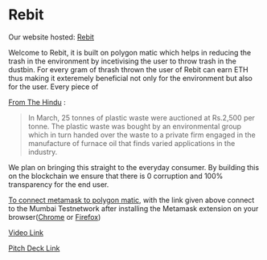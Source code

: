 # Rebit

Our website hosted: [Rebit](rebit.netlify.app)

Welcome to Rebit, it is built on polygon matic which helps in reducing the trash in the environment by incetivising the user to throw trash in the dustbin. For every gram of thrash thrown the user of Rebit can earn ETH thus making it exteremely beneficial not only for the environment but also for the user. Every piece of

[From The Hindu](https://www.thehindu.com/news/cities/chennai/Recycling-waste-and-earning-money/article14688200.ece) :

> In March, 25 tonnes of plastic waste were auctioned at Rs.2,500 per tonne. The plastic waste was bought by an environmental group which in turn handed over the waste to a private firm engaged in the manufacture of furnace oil that finds varied applications in the industry.

We plan on bringing this straight to the everyday consumer. By building this on the blockchain we ensure that there is 0 corruption and 100% transparency for the end user.

[To connect metamask to polygon matic](https://docs.polygon.technology/docs/develop/metamask/config-polygon-on-metamask/), with the link given above connect to the Mumbai Testnetwork after installing the Metamask extension on your browser([Chrome](https://chrome.google.com/webstore/detail/metamask/nkbihfbeogaeaoehlefnkodbefgpgknn?hl=en) or [Firefox](https://addons.mozilla.org/en-US/firefox/addon/ether-metamask/))

[Video Link](https://drive.google.com/file/d/1lWyOgOabGpuzfXVpymQrotGD4dIbuQ3D/view?usp=sharing)

[Pitch Deck Link](https://drive.google.com/file/d/1HEHK3ePEt9CjN0rB2fl53S8F3E38Ct2l/view?usp=sharing)
